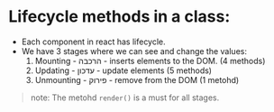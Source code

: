 # Lifecycle methods in a class:

- Each component in react has lifecycle.
- We have 3 stages where we can see and change the values:
  1. Mounting - הרכבה - inserts elements to the DOM. (4 methods)
  2. Updating - עדכון - update elements (5 methods)
  3. Unmounting - פירוק - remove from the DOM (1 metohd)

> note: The metohd `render()` is a must for all stages.
